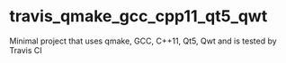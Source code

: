 # travis_qmake_gcc_cpp11_qt5_qwt
Minimal project that uses qmake, GCC, C++11, Qt5, Qwt and is tested by Travis CI

